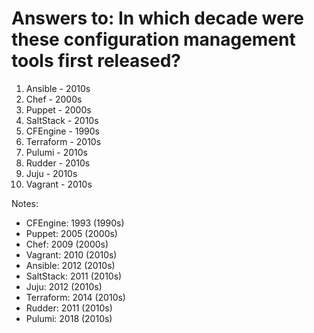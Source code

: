# Answers to: In which decade were these configuration management tools first released?

1. Ansible - 2010s
2. Chef - 2000s
3. Puppet - 2000s
4. SaltStack - 2010s
5. CFEngine - 1990s
6. Terraform - 2010s
7. Pulumi - 2010s
8. Rudder - 2010s
9. Juju - 2010s
10. Vagrant - 2010s

Notes:
- CFEngine: 1993 (1990s)
- Puppet: 2005 (2000s)
- Chef: 2009 (2000s)
- Vagrant: 2010 (2010s)
- Ansible: 2012 (2010s)
- SaltStack: 2011 (2010s)
- Juju: 2012 (2010s)
- Terraform: 2014 (2010s)
- Rudder: 2011 (2010s)
- Pulumi: 2018 (2010s)